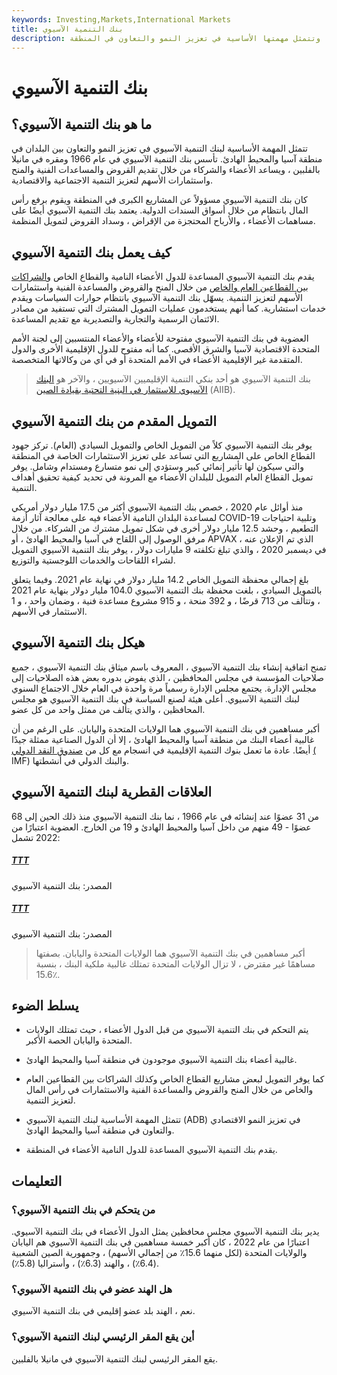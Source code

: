 ```yaml
---
keywords: Investing,Markets,International Markets
title: بنك التنمية الآسيوي
description: تأسس المقر الرئيسي لبنك التنمية الآسيوي في عام 1966 في مانيلا بالفلبين. وتتمثل مهمتها الأساسية في تعزيز النمو والتعاون في المنطقة.
---
```


# بنك التنمية الآسيوي
## ما هو بنك التنمية الآسيوي؟

تتمثل المهمة الأساسية لبنك التنمية الآسيوي في تعزيز النمو والتعاون بين البلدان في منطقة آسيا والمحيط الهادئ. تأسس بنك التنمية الآسيوي في عام 1966 ومقره في مانيلا بالفلبين ، ويساعد الأعضاء والشركاء من خلال تقديم القروض والمساعدات الفنية والمنح واستثمارات الأسهم لتعزيز التنمية الاجتماعية والاقتصادية.

كان بنك التنمية الآسيوي مسؤولاً عن المشاريع الكبرى في المنطقة ويقوم برفع رأس المال بانتظام من خلال أسواق السندات الدولية. يعتمد بنك التنمية الآسيوي أيضًا على مساهمات الأعضاء ، والأرباح المحتجزة من الإقراض ، وسداد القروض لتمويل المنظمة.

## كيف يعمل بنك التنمية الآسيوي

يقدم بنك التنمية الآسيوي المساعدة للدول الأعضاء النامية والقطاع الخاص [والشراكات بين القطاعين العام والخاص](/public-private-partnerships) من خلال المنح والقروض والمساعدة الفنية واستثمارات الأسهم لتعزيز التنمية. يسهّل بنك التنمية الآسيوي بانتظام حوارات السياسات ويقدم خدمات استشارية. كما أنهم يستخدمون عمليات التمويل المشترك التي تستفيد من مصادر الائتمان الرسمية والتجارية والتصديرية مع تقديم المساعدة.

العضوية في بنك التنمية الآسيوي مفتوحة للأعضاء والأعضاء المنتسبين إلى لجنة الأمم المتحدة الاقتصادية لآسيا والشرق الأقصى. كما أنه مفتوح للدول الإقليمية الأخرى والدول المتقدمة غير الإقليمية الأعضاء في الأمم المتحدة أو في أي من وكالاتها المتخصصة.

> بنك التنمية الآسيوي هو أحد بنكي التنمية الإقليميين الآسيويين ، والآخر هو [البنك الآسيوي للاستثمار في البنية التحتية بقيادة الصين](/asian-infrastructure-investment-bank-aiib) (AIIB).

>

## التمويل المقدم من بنك التنمية الآسيوي

يوفر بنك التنمية الآسيوي كلاً من التمويل الخاص والتمويل السيادي (العام). تركز جهود القطاع الخاص على المشاريع التي تساعد على تعزيز الاستثمارات الخاصة في المنطقة والتي سيكون لها تأثير إنمائي كبير وستؤدي إلى نمو متسارع ومستدام وشامل. يوفر تمويل القطاع العام التمويل للبلدان الأعضاء مع المرونة في تحديد كيفية تحقيق أهداف التنمية.

منذ أوائل عام 2020 ، خصص بنك التنمية الآسيوي أكثر من 17.5 مليار دولار أمريكي لمساعدة البلدان النامية الأعضاء فيه على معالجة آثار أزمة COVID-19 وتلبية احتياجات التطعيم ، وحشد 12.5 مليار دولار أخرى في شكل تمويل مشترك من الشركاء. من خلال مرفق الوصول إلى اللقاح في آسيا والمحيط الهادئ ، أو APVAX ، الذي تم الإعلان عنه في ديسمبر 2020 ، والذي تبلغ تكلفته 9 مليارات دولار ، يوفر بنك التنمية الآسيوي التمويل لشراء اللقاحات والخدمات اللوجستية والتوزيع.

بلغ إجمالي محفظة التمويل الخاص 14.2 مليار دولار في نهاية عام 2021. وفيما يتعلق بالتمويل السيادي ، بلغت محفظة بنك التنمية الآسيوي 104.0 مليار دولار بنهاية عام 2021 ، وتتألف من 713 قرضًا ، و 392 منحة ، و 915 مشروع مساعدة فنية ، وضمان واحد ، و 1 الاستثمار في الأسهم.

## هيكل بنك التنمية الآسيوي

تمنح اتفاقية إنشاء بنك التنمية الآسيوي ، المعروف باسم ميثاق بنك التنمية الآسيوي ، جميع صلاحيات المؤسسة في مجلس المحافظين ، الذي يفوض بدوره بعض هذه الصلاحيات إلى مجلس الإدارة. يجتمع مجلس الإدارة رسمياً مرة واحدة في العام خلال الاجتماع السنوي لبنك التنمية الآسيوي. أعلى هيئة لصنع السياسة في بنك التنمية الآسيوي هو مجلس المحافظين ، والذي يتألف من ممثل واحد من كل عضو.

أكبر مساهمين في بنك التنمية الآسيوي هما الولايات المتحدة واليابان. على الرغم من أن غالبية أعضاء البنك من منطقة آسيا والمحيط الهادئ ، إلا أن الدول الصناعية ممثلة جيدًا أيضًا. عادة ما تعمل بنوك التنمية الإقليمية في انسجام مع كل من [صندوق النقد الدولي](/imf) [(](/imf) IMF) والبنك الدولي في أنشطتها.

## العلاقات القطرية لبنك التنمية الآسيوي

من 31 عضوًا عند إنشائه في عام 1966 ، نما بنك التنمية الآسيوي منذ ذلك الحين إلى 68 عضوًا - 49 منهم من داخل آسيا والمحيط الهادئ و 19 من الخارج. العضوية اعتبارًا من 2022 تشمل:

<h5> <a href=""> TTT </a> </h5>

المصدر: بنك التنمية الآسيوي

<h5> <a href=""> TTT </a> </h5>

المصدر: بنك التنمية الآسيوي

> أكبر مساهمين في بنك التنمية الآسيوي هما الولايات المتحدة واليابان. بصفتها مساهمًا غير مقترض ، لا تزال الولايات المتحدة تمتلك غالبية ملكية البنك ، بنسبة 15.6٪.

>

## يسلط الضوء

- يتم التحكم في بنك التنمية الآسيوي من قبل الدول الأعضاء ، حيث تمتلك الولايات المتحدة واليابان الحصة الأكبر.

- غالبية أعضاء بنك التنمية الآسيوي موجودون في منطقة آسيا والمحيط الهادئ.

- كما يوفر التمويل لبعض مشاريع القطاع الخاص وكذلك الشراكات بين القطاعين العام والخاص من خلال المنح والقروض والمساعدة الفنية والاستثمارات في رأس المال لتعزيز التنمية.

- تتمثل المهمة الأساسية لبنك التنمية الآسيوي (ADB) في تعزيز النمو الاقتصادي والتعاون في منطقة آسيا والمحيط الهادئ.

- يقدم بنك التنمية الآسيوي المساعدة للدول النامية الأعضاء في المنطقة.

## التعليمات

### من يتحكم في بنك التنمية الآسيوي؟

يدير بنك التنمية الآسيوي مجلس محافظين يمثل الدول الأعضاء في بنك التنمية الآسيوي. اعتبارًا من عام 2022 ، كان أكبر خمسة مساهمين في بنك التنمية الآسيوي هم اليابان والولايات المتحدة (لكل منهما 15.6٪ من إجمالي الأسهم) ، وجمهورية الصين الشعبية (6.4٪) ، والهند (6.3٪) ، وأستراليا (5.8٪).

### هل الهند عضو في بنك التنمية الآسيوي؟

نعم ، الهند بلد عضو إقليمي في بنك التنمية الآسيوي.

### أين يقع المقر الرئيسي لبنك التنمية الآسيوي؟

يقع المقر الرئيسي لبنك التنمية الآسيوي في مانيلا بالفلبين.

